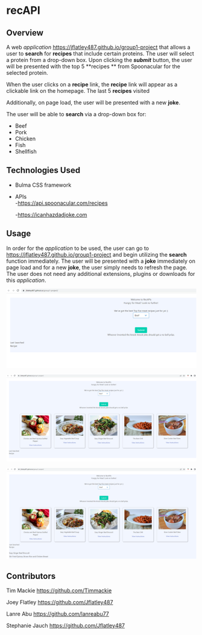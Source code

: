 # recAPI

## Overview

A web *application* https://jflatley487.github.io/group1-project  that allows a user to **search** for **recipes** that include certain proteins.  The user will select a protein from a drop-down box.  Upon clicking the ***submit*** button, the user will be presented with the top 5 **recipes ** from Spoonacular for the selected protein.  

When the user clicks on a **recipe** link, the **recipe** link will appear as a clickable link on the homepage.  The last 5 **recipes** visited

Additionally, on page load, the user will be presented with a new **joke**. 


The user will be able to **search** via a drop-down box for:  

- Beef  
- Pork  
- Chicken    
- Fish    
- Shellfish    

## Technologies Used

- Bulma CSS framework
- APIs  
    -https://api.spoonacular.com/recipes

    -https://icanhazdadjoke.com


## Usage  

In order for the *application* to be used, the user can go to https://jflatley487.github.io/group1-project and begin utilizing the **search** function immediately.  The user will be presented with a **joke** immediately on page load and for a new **joke**, the user simply needs to refresh the page.  The user does not need any additional extensions, plugins or downloads for this *application*. 

![Home Page](images\project1homepage.png)   

![Search Complete](images\project1search.png)    

![Recipe History](images\project1searchhistory.png)    

## Contributors  

Tim Mackie https://github.com/Timmackie

Joey Flatley https://github.com/Jflatley487

Lanre Abu https://github.com/lanreabu77

Stephanie Jauch https://github.com/Jflatley487
